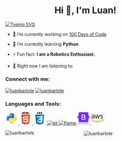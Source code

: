 <h1 align="center">Hi 👋, I'm Luan!</h1>

[![Typing SVG](https://readme-typing-svg.herokuapp.com/?color=A46AFFFF&size=35&center=true&vCenter=true&width=1000&lines=I+am+an+aspiring+developer.;I'm+21+years+old.;I+am+from+Brazil.;Be+Welcome!+:%29)](https://git.io/typing-svg)

- 🔭 I’m currently working on [100 Days of Code](https://github.com/luanbartole/python_100days)

- 🌱 I’m currently learning **Python**
<!--
- 👨‍💻 All of my projects are available [Here](https://github.com/luanbartole/100-days-of-code-python)

- 📄 Know about my experiences [Here](https://www.linkedin.com/in/luan-bartole-38b91b1b2/)
-->
- ⚡ Fun fact: **I am a Robotics Enthusiast.**

- 🎵 Right now I am listening to: 

<h3 align="left">Connect with me:</h3>
<p align="left">
<a href="https://twitter.com/luanbartole" target="blank"><img align="center" src="https://raw.githubusercontent.com/rahuldkjain/github-profile-readme-generator/master/src/images/icons/Social/twitter.svg" alt="luanbartole" height="30" width="40" /></a>
<a href="https://linkedin.com/in/luan-bartole-38b91b1b2" target="blank"><img align="center" src="https://raw.githubusercontent.com/rahuldkjain/github-profile-readme-generator/master/src/images/icons/Social/linked-in-alt.svg" alt="luanbartole" height="30" width="40" /></a>
</p>

<h3 align="left">Languages and Tools:</h3>
<p align="left"> <a href="https://www.python.org" target="_blank" rel="noreferrer"> <img src="https://raw.githubusercontent.com/devicons/devicon/master/icons/python/python-original.svg" alt="python" width="40" height="40"/> </a>  
<a href="https://www.w3.org/html/" target="_blank" rel="noreferrer"> <img src="https://raw.githubusercontent.com/devicons/devicon/master/icons/html5/html5-original-wordmark.svg" alt="html5" width="40" height="40"/> </a> 
<a href="https://www.w3schools.com/css/" target="_blank" rel="noreferrer"> <img src="https://raw.githubusercontent.com/devicons/devicon/master/icons/css3/css3-original-wordmark.svg" alt="css3" width="40" height="40"/> </a> 
<a href="https://git-scm.com/" target="_blank" rel="noreferrer"> <img src="https://www.vectorlogo.zone/logos/git-scm/git-scm-icon.svg" alt="git" width="40" height="40"/> </a> 
<a href="https://www.figma.com/" target="_blank" rel="noreferrer"> <img src="https://www.vectorlogo.zone/logos/figma/figma-icon.svg" alt="figma" width="40" height="40"/> </a> 
<a href="https://getbootstrap.com" target="_blank" rel="noreferrer"> <img src="https://raw.githubusercontent.com/devicons/devicon/master/icons/bootstrap/bootstrap-plain-wordmark.svg" alt="bootstrap" width="40" height="40"/> </a> 
<a href="https://aws.amazon.com" target="_blank" rel="noreferrer"> <img src="https://raw.githubusercontent.com/devicons/devicon/master/icons/amazonwebservices/amazonwebservices-original-wordmark.svg" alt="aws" width="40" height="40"/> </a> 
</p>

<p><img align="left" width="49%" height="195px"src="https://github-readme-stats.vercel.app/api?username=luanbartole&show_icons=true&count_private=true&hide_border=true&title_color=A46AFFFF&icon_color=A46AFFFF&text_color=c9d1d9&bg_color=0d1117" alt="luanbartole" /></p>
<p><img align="center" src="https://github-readme-stats.vercel.app/api/top-langs?username=luanbartole&show_icons=truecount_private=true&hide_border=true&title_color=A46AFFFF&icon_color=A46AFFFF&text_color=c9d1d9&bg_color=0d1117&layout=compact" alt="luanbartole"/></p>


